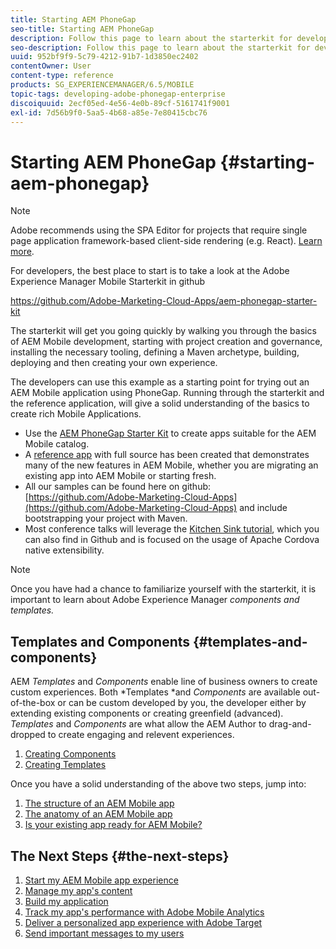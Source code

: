 ```yaml
---
title: Starting AEM PhoneGap
seo-title: Starting AEM PhoneGap
description: Follow this page to learn about the starterkit for developers.
seo-description: Follow this page to learn about the starterkit for developers.
uuid: 952bf9f9-5c79-4212-91b7-1d3850ec2402
contentOwner: User
content-type: reference
products: SG_EXPERIENCEMANAGER/6.5/MOBILE
topic-tags: developing-adobe-phonegap-enterprise
discoiquuid: 2ecf05ed-4e56-4e0b-89cf-5161741f9001
exl-id: 7d56b9f0-5aa5-4b68-a85e-7e80415cbc76
---
```

# Starting AEM PhoneGap {#starting-aem-phonegap}

>[!NOTE]
>
>Adobe recommends using the SPA Editor for projects that require single page application framework-based client-side rendering (e.g. React). [Learn more](/help/sites-developing/spa-overview.md).

For developers, the best place to start is to take a look at the Adobe Experience Manager Mobile Starterkit in github

https://github.com/Adobe-Marketing-Cloud-Apps/aem-phonegap-starter-kit

The starterkit will get you going quickly by walking you through the basics of AEM Mobile development, starting with project creation and governance, installing the necessary tooling, defining a Maven archetype, building, deploying and then creating your own experience.

The developers can use this example as a starting point for trying out an AEM Mobile application using PhoneGap. Running through the starterkit and the reference application, will give a solid understanding of the basics to create rich Mobile Applications.

* Use the [AEM PhoneGap Starter Kit](https://github.com/Adobe-Marketing-Cloud-Apps/aem-phonegap-starter-kit) to create apps suitable for the AEM Mobile catalog.
* A [reference app](https://github.com/Adobe-Marketing-Cloud-Apps/aem-mobile-hybrid-reference) with full source has been created that demonstrates many of the new features in AEM Mobile, whether you are migrating an existing app into AEM Mobile or starting fresh.
* All our samples can be found here on github: [https://github.com/Adobe-Marketing-Cloud-Apps](https://github.com/Adobe-Marketing-Cloud-Apps) and include bootstrapping your project with Maven.
* Most conference talks will leverage the [Kitchen Sink tutorial](https://github.com/blefebvre/aem-phonegap-kitchen-sink), which you can also find in Github and is focused on the usage of Apache Cordova native extensibility.

>[!NOTE]
>
>Once you have had a chance to familiarize yourself with the starterkit, it is important to learn about Adobe Experience Manager *components and templates.*

## Templates and Components {#templates-and-components}

AEM *Templates* and *Components* enable line of business owners to create custom experiences. Both *Templates *and *Components* are available out-of-the-box or can be custom developed by you, the developer either by extending existing components or creating greenfield (advanced). *Templates* and *Components* are what allow the AEM Author to drag-and-dropped to create engaging and relevent experiences.

1. [Creating Components](/help/sites-developing/components.md)
1. [Creating Templates](/help/sites-developing/templates.md)

Once you have a solid understanding of the above two steps, jump into:

1. [The structure of an AEM Mobile app](/help/mobile/phonegap-structure-an-app.md)
1. [The anatomy of an AEM Mobile app](/help/mobile/phonegap-apps-arch.md)
1. [Is your existing app ready for AEM Mobile?](/help/mobile/phonegap-adding-content-to-imported-app.md)

## The Next Steps {#the-next-steps}

1. [Start my AEM Mobile app experience](/help/mobile/starting-aem-phonegap-app.md)
1. [Manage my app's content](/help/mobile/phonegap-manage-app-content.md)
1. [Build my application](/help/mobile/building-app-mobile-phonegap.md)
1. [Track my app's performance with Adobe Mobile Analytics](/help/mobile/phonegap-intro-to-app-analytics.md)
1. [Deliver a personalized app experience with Adobe Target](/help/mobile/phonegap-aem-mobile-content-personalization.md)
1. [Send important messages to my users](/help/mobile/phonegap-push-notifications.md)
